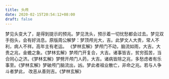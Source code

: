 ```yaml
---
title: 头颅
date: 2020-02-15T20:54:12+08:00
draft: false
---
```


梦见头变大了，是得到提示的预兆。梦见洗头，预示着一切忧愁都会过去。梦见双手抱头，会有好消息。原版周公解梦：梦顶颅光大，吉。此梦文人大贵，常人不利，病人不祥。高年主有老运。 《梦林玄解》梦颅门不动，脑流如雨，大吉。大贵之兆，金蟾之象。《梦林玄解》梦颅门开复合，大吉。诸事皆吉，贫穷孤苦，当合同心之济。《梦林玄解》梦劈开颅门人药，大吉。诸病皆除之兆，多愁虑者有乐事至。《梦林玄解》梦破颅门脑流出，凶。梦此者祖业散亡，非命之兆。若与人争斗者梦此， 改恶从善则吉。《梦林玄解》